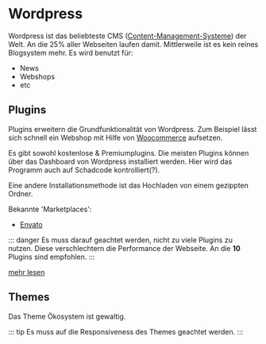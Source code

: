 # Wordpress

Wordpress ist das beliebteste CMS ([Content-Management-Systeme](https://de.wikipedia.org/wiki/Content-Management-System)) der Welt. An die 25% aller Webseiten laufen damit. Mittlerweile ist es kein reines Blogsystem mehr. Es wird benutzt für:
- News
- Webshops
- etc

## Plugins
Plugins erweitern die Grundfunktionalität von Wordpress. Zum Beispiel lässt sich schnell ein Webshop mit Hilfe von [Woocommerce](https://woocommerce.com/) aufsetzen.

Es gibt sowohl kostenlose & Premiumplugins. Die meisten Plugins können über das Dashboard von Wordpress installiert werden. Hier wird das Programm auch auf Schadcode kontrolliert(?). 

Eine andere Installationsmethode ist das Hochladen von einem gezippten Ordner.

Bekannte 'Marketplaces':
- [Envato](https://codecanyon.net/category/wordpress)

::: danger
Es muss darauf geachtet werden, nicht zu viele Plugins zu nutzen. Diese verschlechtern die Performance der Webseite. An die **10** Plugins sind empfohlen.
:::

[mehr lesen](/wordpress/plugins/)

## Themes
Das Theme Ökosystem ist gewaltig. 

::: tip
Es muss auf die Responsiveness des Themes geachtet werden.
:::
